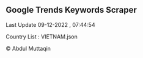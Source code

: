 

## Google Trends Keywords Scraper 
 
Last Update 09-12-2022 , 07:44:54

Country List :
VIETNAM.json



© Abdul Muttaqin 
